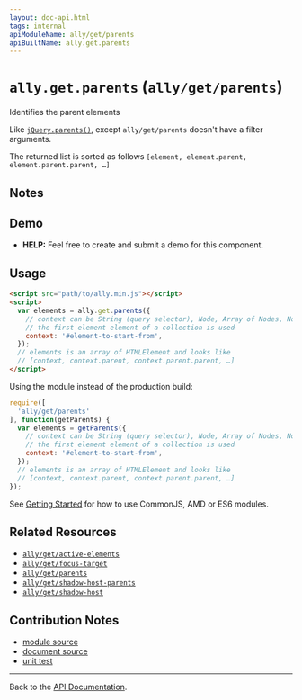 ```yaml
---
layout: doc-api.html
tags: internal
apiModuleName: ally/get/parents
apiBuiltName: ally.get.parents
---
```


# `ally.get.parents` (`ally/get/parents`)

Identifies the parent elements

Like [`jQuery.parents()`](http://api.jquery.com/parents/), except `ally/get/parents` doesn't have a filter arguments.

The returned list is sorted as follows `[element, element.parent, element.parent.parent, …]`


## Notes


## Demo

* **HELP:** Feel free to create and submit a demo for this component.


## Usage

```html
<script src="path/to/ally.min.js"></script>
<script>
  var elements = ally.get.parents({
    // context can be String (query selector), Node, Array of Nodes, NodeList, HTMLCollection
    // the first element element of a collection is used
    context: '#element-to-start-from',
  });
  // elements is an array of HTMLElement and looks like
  // [context, context.parent, context.parent.parent, …]
</script>
```

Using the module instead of the production build:

```js
require([
  'ally/get/parents'
], function(getParents) {
  var elements = getParents({
    // context can be String (query selector), Node, Array of Nodes, NodeList, HTMLCollection
    // the first element element of a collection is used
    context: '#element-to-start-from',
  });
  // elements is an array of HTMLElement and looks like
  // [context, context.parent, context.parent.parent, …]
});
```

See [Getting Started](../../getting-started.md) for how to use CommonJS, AMD or ES6 modules.


## Related Resources

* [`ally/get/active-elements`](active-elements.md)
* [`ally/get/focus-target`](focus-target.md)
* [`ally/get/parents`](parents.md)
* [`ally/get/shadow-host-parents`](shadow-host-parents.md)
* [`ally/get/shadow-host`](shadow-host.md)


## Contribution Notes

* [module source](https://github.com/medialize/ally.js/blob/master/src/get/parents.js)
* [document source](https://github.com/medialize/ally.js/blob/master/docs/api/get/parents.md)
* [unit test](https://github.com/medialize/ally.js/blob/master/test/unit/get.parents.test.js)


---

Back to the [API Documentation](../README.md).

